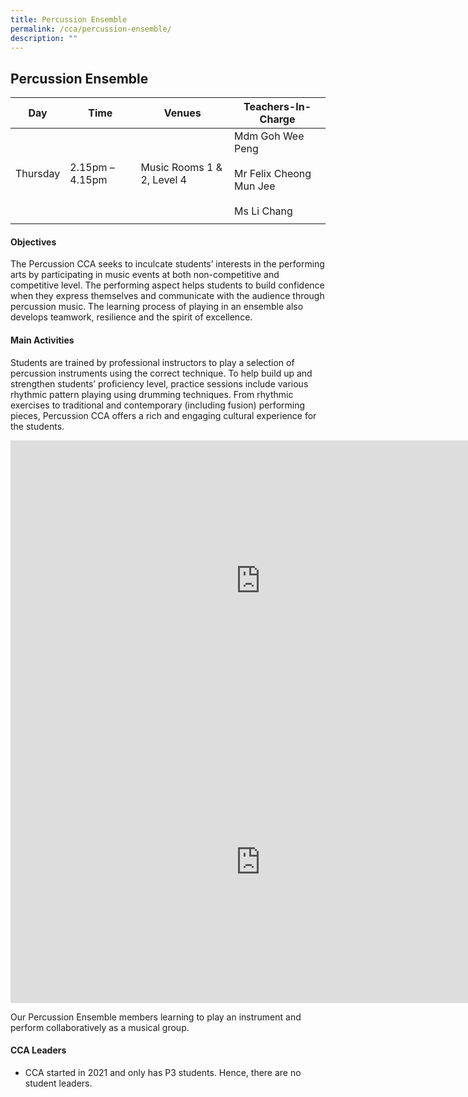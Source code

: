 ```yaml
---
title: Percussion Ensemble
permalink: /cca/percussion-ensemble/
description: ""
---
```

## Percussion Ensemble

| **Day** | **Time** | **Venues** | **Teachers-In-Charge** |
|:---:|---|---|---|
| Thursday | 2.15pm – 4.15pm | Music Rooms 1 &amp; 2, Level 4 | Mdm Goh Wee Peng<br><br>Mr Felix Cheong Mun Jee<br><br>Ms Li Chang |
|  |  |  |  |

#### Objectives

The Percussion CCA seeks to inculcate students’ interests in the performing arts by participating in music events at both non-competitive and competitive level. The performing aspect helps students to build confidence when they express themselves and communicate with the audience through percussion music. The learning process of playing in an ensemble also develops teamwork, resilience and the spirit of excellence.

#### Main Activities

Students are trained by professional instructors to play a selection of percussion instruments using the correct technique. To help build up and strengthen students’ proficiency level, practice sessions include various rhythmic pattern playing using drumming techniques. From rhythmic exercises to traditional and contemporary (including fusion) performing pieces, Percussion CCA offers a rich and engaging cultural experience for the students.

<iframe src="https://docs.google.com/presentation/d/e/2PACX-1vSKxDJuorNLLEUU3w16L2KSTEFIDI34C5_2ZjL8-16lDTr2aPqRJmfV1cLjHXXsPymRw8NXlEgEkawT/embed?start=false&amp;loop=false&amp;delayms=3000" frameborder="0" width="800" height="450" allowfullscreen="true"></iframe>

<iframe allowfullscreen="true" height="450" width="800" frameborder="0" src="https://docs.google.com/presentation/d/e/2PACX-1vSMwjvKtkCgYwOFJ9fwbNfaz5G5dG7tqDvEDEQOcuqz8dwLH6XCC0NHPcXISMzhmW0dkQcVxHANJn99/embed?start=false&amp;loop=false&amp;delayms=3000"></iframe>

Our Percussion Ensemble members learning to play an instrument and perform collaboratively as a musical group.

#### CCA Leaders

*   CCA started in 2021 and only has P3 students. Hence, there are no student leaders.